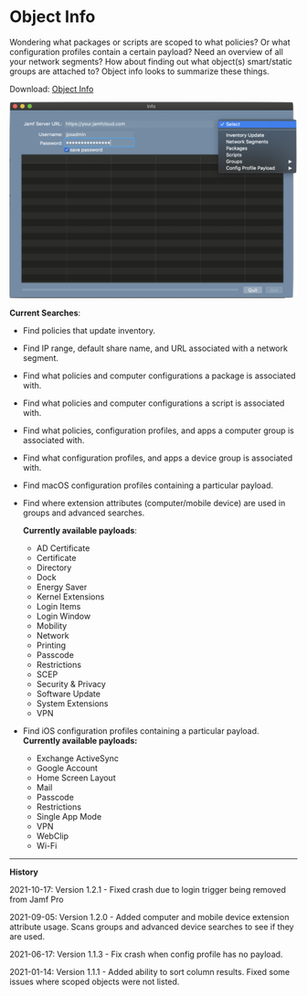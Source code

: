 # Object Info

Wondering what packages or scripts are scoped to what policies?  Or what configuration profiles contain a certain payload?  Need an overview of all your network segments?  How about finding out what object(s) smart/static groups are attached to?  Object info looks to summarize these things.

Download: [Object Info](https://github.com/BIG-RAT/Object-Info/releases/download/current/Object.Info.zip)

![alt text](./images/ObjectInfo.png "Object Info")

**Current Searches**:

* Find policies that update inventory.
* Find IP range, default share name, and URL associated with a network segment.
* Find what policies and computer configurations a package is associated with.
* Find what policies and computer configurations a script is associated with.
* Find what policies, configuration profiles, and apps a computer group is associated with.
* Find what configuration profiles, and apps a device group is associated with.
* Find macOS configuration profiles containing a particular payload.
* Find where extension attributes (computer/mobile device) are used in groups and advanced searches.

	**Currently available payloads**:
	
	* AD Certificate
	* Certificate
	* Directory
	* Dock
	* Energy Saver
	* Kernel Extensions
	* Login Items
	* Login Window
	* Mobility
	* Network
	* Printing
	* Passcode
	* Restrictions
	* SCEP
	* Security & Privacy 
	* Software Update
	* System Extensions
	* VPN

* Find iOS configuration profiles containing a particular payload.  
	**Currently available payloads:**
	
	* Exchange ActiveSync
	* Google Account
	* Home Screen Layout
	* Mail
	* Passcode
	* Restrictions
	* Single App Mode
	* VPN
	* WebClip
	* Wi-Fi


<hr>

**History**

2021-10-17: Version 1.2.1 - Fixed crash due to login trigger being removed from Jamf Pro

2021-09-05: Version 1.2.0 - Added computer and mobile device extension attribute usage.  Scans groups and advanced device searches to see if they are used.

2021-06-17: Version 1.1.3 - Fix crash when config profile has no payload.

2021-01-14: Version 1.1.1 - Added ability to sort column results.  Fixed some issues where scoped objects were not listed.